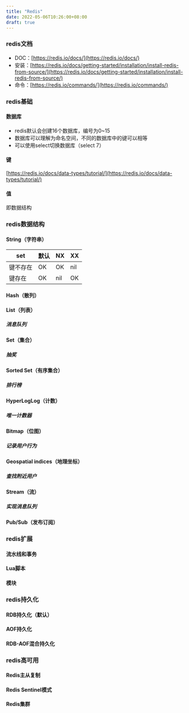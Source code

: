 ```yaml
---
title: "Redis"
date: 2022-05-06T10:26:00+08:00
draft: true
---
```

### redis文档

- DOC：[https://redis.io/docs/](https://redis.io/docs/)
- 安装：[https://redis.io/docs/getting-started/installation/install-redis-from-source/](https://redis.io/docs/getting-started/installation/install-redis-from-source/)
- 命令：[https://redis.io/commands/](https://redis.io/commands/)

### redis基础

#### 数据库

- redis默认会创建16个数据库，编号为0~15
- 数据库可以理解为命名空间，不同的数据库中的键可以相等
- 可以使用select切换数据库（select 7）

#### 键

[https://redis.io/docs/data-types/tutorial/](https://redis.io/docs/data-types/tutorial/)

#### 值

即数据结构

### redis数据结构

#### String（字符串）

| set      | 默认 | NX   | XX   |
| -------- | ---- | ---- | ---- |
| 键不存在 | OK   | OK   | nil  |
| 键存在   | OK   | nil  | OK   |

#### Hash（散列）

#### List（列表）

##### 消息队列

#### Set（集合）

##### 抽奖

#### Sorted Set（有序集合）

##### 排行榜

#### HyperLogLog（计数）

##### 唯一计数器

#### Bitmap（位图）

##### 记录用户行为

#### Geospatial indices（地理坐标）

##### 查找附近用户

#### Stream（流）

##### 实现消息队列

#### Pub/Sub（发布订阅）

### redis扩展

#### 流水线和事务

#### Lua脚本

#### 模块

### redis持久化

#### RDB持久化（默认）

#### AOF持久化

#### RDB-AOF混合持久化

### redis高可用

#### Redis主从复制

#### Redis Sentinel模式

#### Redis集群
















